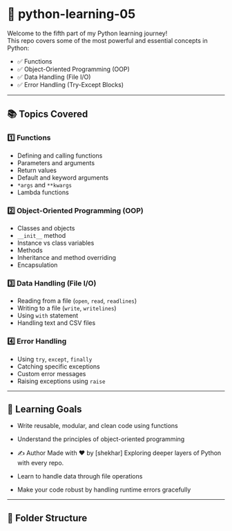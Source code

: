 # 🐍 python-learning-05

Welcome to the fifth part of my Python learning journey!  
This repo covers some of the most powerful and essential concepts in Python:

- ✅ Functions
- ✅ Object-Oriented Programming (OOP)
- ✅ Data Handling (File I/O)
- ✅ Error Handling (Try-Except Blocks)

---

## 📚 Topics Covered

### 1️⃣ Functions
- Defining and calling functions
- Parameters and arguments
- Return values
- Default and keyword arguments
- `*args` and `**kwargs`
- Lambda functions

### 2️⃣ Object-Oriented Programming (OOP)
- Classes and objects
- `__init__` method
- Instance vs class variables
- Methods
- Inheritance and method overriding
- Encapsulation

### 3️⃣ Data Handling (File I/O)
- Reading from a file (`open`, `read`, `readlines`)
- Writing to a file (`write`, `writelines`)
- Using `with` statement
- Handling text and CSV files

### 4️⃣ Error Handling
- Using `try`, `except`, `finally`
- Catching specific exceptions
- Custom error messages
- Raising exceptions using `raise`

---

## 🎯 Learning Goals

- Write reusable, modular, and clean code using functions  
- Understand the principles of object-oriented programming

- ✍️ Author
Made with ❤️ by [shekhar]
Exploring deeper layers of Python with every repo.
- Learn to handle data through file operations  
- Make your code robust by handling runtime errors gracefully  

---

## 📁 Folder Structure

